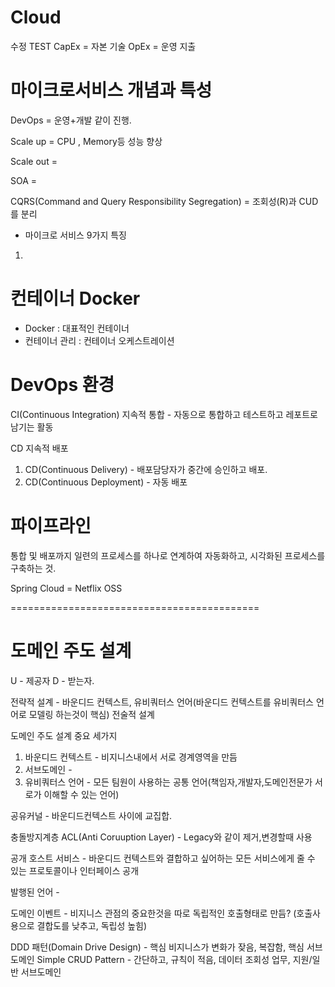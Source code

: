 # Cloud
수정 TEST
CapEx = 자본 기술 
OpEx = 운영 지출


# 마이크로서비스 개념과 특성 

DevOps = 운영+개발 같이 진행.

Scale up = CPU , Memory등 성능 향상

Scale out = 


SOA =


CQRS(Command and Query Responsibility Segregation) = 조회성(R)과 CUD를 분리

- 마이크로 서비스 9가지 특징 
1. 




# 컨테이너 Docker

- Docker : 대표적인 컨테이너
- 컨테이너 관리 : 컨테이너 오케스트레이션


# DevOps 환경

CI(Continuous Integration) 지속적 통합 - 자동으로 통합하고 테스트하고 레포트로 남기는 활동

CD 지속적 배포
1. CD(Continuous Delivery) - 배포담당자가 중간에 승인하고 배포.
2. CD(Continuous Deployment) - 자동 배포


# 파이프라인
통합 및 배포까지 일련의 프로세스를 하나로 연계하여 자동화하고, 시각화된 프로세스를 구축하는 것.


Spring Cloud = Netflix OSS









===========================================

# 도메인 주도 설계


U - 제공자
D - 받는자.

전략적 설계 - 바운디드 컨텍스트, 유비쿼터스 언어(바운디드 컨텍스트를 유비쿼터스 언어로 모델링 하는것이 핵심) 
전술적 설계


도메인 주도 설계 중요 세가지
1. 바운디드 컨텍스트 - 비지니스내에서 서로 경계영역을 만듬
2. 서브도메인 - 
3. 유비쿼터스 언어 - 모든 팀원이 사용하는 공통 언어(책임자,개발자,도메인전문가 서로가 이해할 수 있는 언어)



공유커널 - 바운디드컨텍스트 사이에 교집합.

충돌방지계층 ACL(Anti Coruuption Layer) - Legacy와 같이 제거,변경할때 사용

공개 호스트 서비스 - 바운디드 컨텍스트와 결합하고 싶어하는 모든 서비스에게 줄 수 있는 프로토콜이나 인터페이스 공개

발행된 언어 - 

도메인 이벤트 - 비지니스 관점의 중요한것을 따로 독립적인 호출형태로 만듬? (호출사용으로 결합도를 낮추고, 독립성 높힘)



DDD 패턴(Domain Drive Design) - 핵심 비지니스가 변화가 잦음, 복잡함, 핵심 서브 도메인
Simple CRUD Pattern - 간단하고, 규칙이 적음, 데이터 조회성 업무, 지원/일반 서브도메인 




# 


